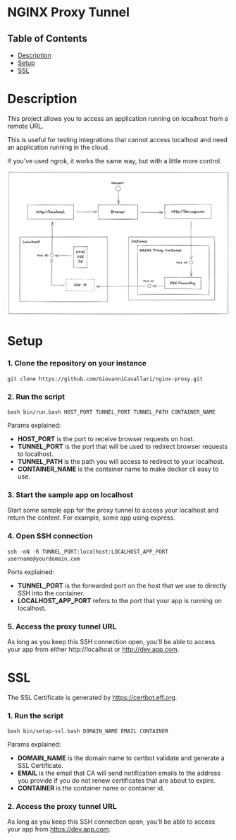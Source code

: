 # NGINX Proxy Tunnel

## Table of Contents
- [Description](#description)
- [Setup](#setup)
- [SSL](#ssl)

# Description

This project allows you to access an application running on localhost from a remote URL. 

This is useful for testing integrations that cannot access localhost and need an application running in the cloud.

If you've used ngrok, it works the same way, but with a little more control.

![Diagram](/diagram.png?raw=true "Diagram")

# Setup

###  1. Clone the repository on your instance

```
git clone https://github.com/GiovanniCavallari/nginx-proxy.git
```

### 2. Run the script

```
bash bin/run.bash HOST_PORT TUNNEL_PORT TUNNEL_PATH CONTAINER_NAME
```

Params explained:
- **HOST_PORT** is the port to receive browser requests on host.
- **TUNNEL_PORT** is the port that will be used to redirect browser requests to localhost.
- **TUNNEL_PATH** is the path you will access to redirect to your localhost.
- **CONTAINER_NAME** is the container name to make docker cli easy to use.

### 3. Start the sample app on localhost

Start some sample app for the proxy tunnel to access your localhost and return the content. For example, some app using express.

### 4. Open SSH connection

```
ssh -nN -R TUNNEL_PORT:localhost:LOCALHOST_APP_PORT username@yourdomain.com
```

Ports explained:
- **TUNNEL_PORT** is the forwarded port on the host that we use to directly SSH into the container.
- **LOCALHOST_APP_PORT** refers to the port that your app is running on localhost.

### 5. Access the proxy tunnel URL

As long as you keep this SSH connection open, you'll be able to access your app from either http://localhost or http://dev.app.com.

# SSL

The SSL Certificate is generated by https://certbot.eff.org.

### 1. Run the script

```
bash bin/setup-ssl.bash DOMAIN_NAME EMAIL CONTAINER
```

Params explained:
- **DOMAIN_NAME** is the domain name to certbot validate and generate a SSL Certificate.
- **EMAIL** is the email that CA will send notification emails to the address you provide if you do not renew certificates that are about to expire.
- **CONTAINER** is the container name or container id.

### 2. Access the proxy tunnel URL

As long as you keep this SSH connection open, you'll be able to access your app from https://dev.app.com.